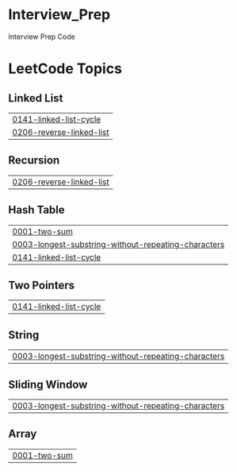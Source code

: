 # Interview_Prep
 Interview Prep Code

<!---LeetCode Topics Start-->
# LeetCode Topics
## Linked List
|  |
| ------- |
| [0141-linked-list-cycle](https://github.com/Sowmyad15/Interview_Prep_Code/tree/master/0141-linked-list-cycle) |
| [0206-reverse-linked-list](https://github.com/Sowmyad15/Interview_Prep_Code/tree/master/0206-reverse-linked-list) |
## Recursion
|  |
| ------- |
| [0206-reverse-linked-list](https://github.com/Sowmyad15/Interview_Prep_Code/tree/master/0206-reverse-linked-list) |
## Hash Table
|  |
| ------- |
| [0001-two-sum](https://github.com/Sowmyad15/Interview_Prep_Code/tree/master/0001-two-sum) |
| [0003-longest-substring-without-repeating-characters](https://github.com/Sowmyad15/Interview_Prep_Code/tree/master/0003-longest-substring-without-repeating-characters) |
| [0141-linked-list-cycle](https://github.com/Sowmyad15/Interview_Prep_Code/tree/master/0141-linked-list-cycle) |
## Two Pointers
|  |
| ------- |
| [0141-linked-list-cycle](https://github.com/Sowmyad15/Interview_Prep_Code/tree/master/0141-linked-list-cycle) |
## String
|  |
| ------- |
| [0003-longest-substring-without-repeating-characters](https://github.com/Sowmyad15/Interview_Prep_Code/tree/master/0003-longest-substring-without-repeating-characters) |
## Sliding Window
|  |
| ------- |
| [0003-longest-substring-without-repeating-characters](https://github.com/Sowmyad15/Interview_Prep_Code/tree/master/0003-longest-substring-without-repeating-characters) |
## Array
|  |
| ------- |
| [0001-two-sum](https://github.com/Sowmyad15/Interview_Prep_Code/tree/master/0001-two-sum) |
<!---LeetCode Topics End-->